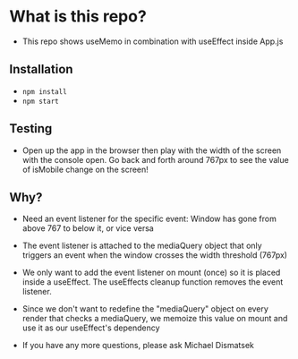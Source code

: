 # What is this repo?
- This repo shows useMemo in combination with useEffect inside App.js

## Installation
- `npm install`
- `npm start`

## Testing
- Open up the app in the browser then play with the width of the screen with the console open. Go back and forth around 767px to see the value of isMobile change on the screen!

## Why?
- Need an event listener for the specific event: Window has gone from above 767 to below it, or vice versa

- The event listener is attached to the mediaQuery object that only triggers an event when the window crosses the width threshold (767px)

- We only want to add the event listener on mount (once) so it is placed inside a useEffect. The useEffects cleanup function removes the event listener.

- Since we don't want to redefine the "mediaQuery" object on every render that checks a mediaQuery, we memoize this value on mount and use it as our useEffect's dependency

- If you have any more questions, please ask Michael Dismatsek
